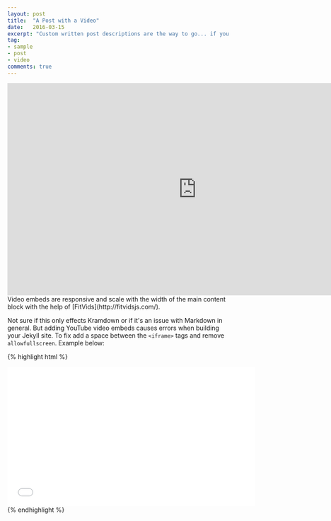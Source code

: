```yaml
---
layout: post
title:  "A Post with a Video"
date:   2016-03-15
excerpt: "Custom written post descriptions are the way to go... if you're not lazy."
tag:
- sample
- post
- video
comments: true
---
```


<iframe width="854" height="480" src="https://www.youtube.com/embed/Y8GasuT7-Qs" frameborder="0" allowfullscreen></iframe>
Video embeds are responsive and scale with the width of the main content block with the help of [FitVids](http://fitvidsjs.com/).

Not sure if this only effects Kramdown or if it's an issue with Markdown in general. But adding YouTube video embeds causes errors when building your Jekyll site. To fix add a space between the `<iframe>` tags and remove `allowfullscreen`. Example below:

{% highlight html %}
<iframe width="560" height="315" src="//www.youtube.com/watch?v=Y8GasuT7-Qs&feature=youtu.be" frameborder="0"> </iframe>
{% endhighlight %}
